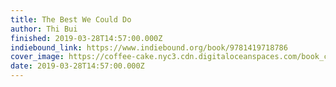 ```yaml
---
title: The Best We Could Do
author: Thi Bui
finished: 2019-03-28T14:57:00.000Z
indiebound_link: https://www.indiebound.org/book/9781419718786
cover_image: https://coffee-cake.nyc3.cdn.digitaloceanspaces.com/book_covers/2019/the-best-we-could-do.jpg
date: 2019-03-28T14:57:00.000Z
---
```

